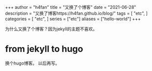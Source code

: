 +++
author = "h4fan"
title = "又换了个博客"
date = "2021-06-28"
description = "又换了博客https://h4fan.github.io/blog/"
tags = [
    "etc",
]
categories = [
    "etc",
]
series = ["etc"]
aliases = ["hello-world"]
+++

为什么又换了个博客？因为jekyll的主题不喜欢。
<!--more-->

# from jekyll to hugo

换个hugo博客。
以后再写。
